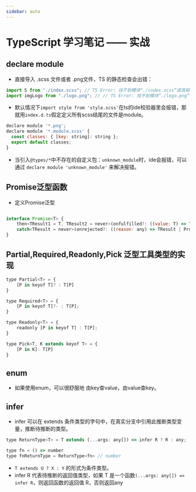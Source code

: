 ```yaml
---
sidebar: auto
---
```


# TypeScript 学习笔记 —— 实战

## declare module
* 直接导入 .scss 文件或者 .png文件，TS 的静态检查会出错：
```js
import S from "./index.scss"; // TS Error: 找不到模块“./index.scss”或其相应的类型声明
import imgLogo from "./logo.png"; // // TS Error: 找不到模块“./logo.png”或其相应的类型声明
```
* 默认情况下`import style from 'style.scss'`在ts的ide校验器里会报错，那就用`index.d.ts`假定定义所有scss结尾的文件是module。
```js
declare module '*.png';
declare module '*.module.scss' {
  const classes: { [key: string]: string };
  export default classes;
}
```
* 当引入`@types/*`中不存在的自定义包：`unknown_module`时，ide会报错，可以通过 `declare module 'unknown_module'` 来解决报错。


## Promise泛型函数
* 定义Promise泛型
```js

interface Promise<T> {
    then<TResult1 = T, TResult2 = never>(onfulfilled?: ((value: T) => TResult1 | PromiseLike<TResult1>) | undefined | null, onrejected?: ((reason: any) => TResult2 | PromiseLike<TResult2>) | undefined | null): Promise<TResult1 | TResult2>;
    catch<TResult = never>(onrejected?: ((reason: any) => TResult | PromiseLike<TResult>) | undefined | null): Promise<T | TResult>;
}
```

## Partial,Required,Readonly,Pick 泛型工具类型的实现
```js
type Partial<T> = {
	[P in keyof T]? : T[P]
}

type Required<T> = {
    [P in keyof T]?- : T[P]; 
}

type Readonly<T> = {
    readonly [P in keyof T] : T[P];
}

type Pick<T, K extends keyof T> = {
    [P in K]: T[P]
}
```

## enum
* 如果使用enum，可以很舒服地 由key查value，由value查key。

## infer
* infer 可以在 extends 条件类型的字句中，在真实分支中引用此推断类型变量，推断待推断的类型。
```js
type ReturnType<T> = T extends (...args: any[]) => infer R ? R : any;

type fn = () => number
type fnReturnType = ReturnType<fn> // number

```
* `T extends U ? X : Y` 的形式为条件类型。
* infer R 代表待推断的返回值类型，如果 T 是一个函数`(...args: any[]) => infer R`，则返回函数的返回值 R，否则返回any








